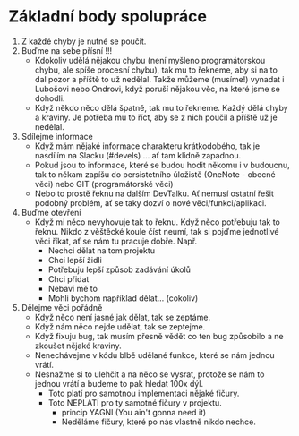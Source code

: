 # Základní body spolupráce



1. Z každé chyby je nutné se poučit. 
2. Buďme na sebe přísní !!! 
   * Kdokoliv udělá nějakou chybu \(není myšleno programátorskou chybu, ale spíše procesní chybu\), tak mu to řekneme, aby si na to dal pozor a příště to už nedělal. Takže můžeme \(musíme!\) vynadat i Lubošovi nebo Ondrovi, když poruší nějakou věc, na které jsme se dohodli. 
   * Když někdo něco dělá špatně, tak mu to řekneme. Každý dělá chyby a kraviny. Je potřeba mu to říct, aby se z nich poučil a příště už je nedělal. 
3. Sdílejme informace 
   * Když mám nějaké informace charakteru krátkodobého, tak je nasdílím na Slacku \(\#devels\) … ať tam klidně zapadnou. 
   * Pokud jsou to informace, které se budou hodit někomu i v budoucnu, tak to někam zapíšu do persistetního úložistě \(OneNote - obecné věci\) nebo GIT \(programátorské věci\)  
   * Nebo to prostě řeknu na dalším DevTalku. Ať nemusí ostatní řešit podobný problém, ať se taky dozví o nové věci/funkci/aplikaci. 
4. Buďme otevření 
   * Když mi něco nevyhovuje tak to řeknu. Když něco potřebuju tak to řeknu. Nikdo z věštěcké koule číst neumí, tak si pojďme jednotlivé věci říkat, ať se nám tu pracuje dobře. Např. 
     * Nechci dělat na tom projektu 
     * Chci lepší židli 
     * Potřebuju lepší způsob zadávání úkolů 
     * Chci přidat 
     * Nebaví mě to 
     * Mohli bychom například dělat… \(cokoliv\) 
5. Dělejme věci pořádně 
   * Když něco není jasné jak dělat, tak se zeptáme. 
   * Když nám něco nejde udělat, tak se zeptejme. 
   * Když fixuju bug, tak musím přesně vědět co ten bug způsobilo a ne zkoušet nějaké kraviny. 
   * Nenechávejme v kódu blbě udělané funkce, které se nám jednou vrátí. 
   * Nesnažme si to ulehčit a na něco se vysrat, protože se nám to jednou vrátí a budeme to pak hledat 100x dýl. 
     * Toto platí pro samotnou implementaci nějaké fičury. 
     * Toto NEPLATÍ pro ty samotné fičury v projektu. 
       *  princip YAGNI \(You ain't gonna need it\) 
       * Neděláme fičury, které po nás vlastně nikdo nechce. 

